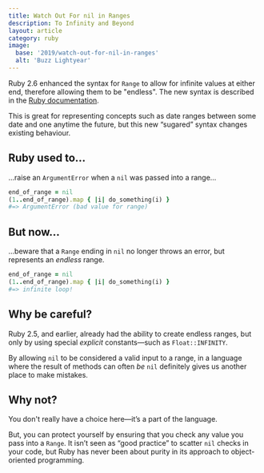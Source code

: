 ```yaml
---
title: Watch Out For nil in Ranges
description: To Infinity and Beyond
layout: article
category: ruby
image:
  base: '2019/watch-out-for-nil-in-ranges'
  alt: 'Buzz Lightyear'
---
```


Ruby 2.6 enhanced the syntax for `Range` to allow for infinite values at either end, therefore allowing them to be "endless". The new syntax is described in the [Ruby documentation](http://ruby-doc.org/core-2.6.3/Range.html#class-Range-label-Endless+Ranges).

This is great for representing concepts such as date ranges between some date and one anytime the future, but this new “sugared” syntax changes existing behaviour.


## Ruby used to…

…raise an `ArgumentError` when a `nil` was passed into a range…

```ruby
end_of_range = nil
(1..end_of_range).map { |i| do_something(i) }
#=> ArgumentError (bad value for range)
```


## But now…

…beware that a `Range` ending in `nil` no longer throws an error, but represents an _endless_ range.

```ruby
end_of_range = nil
(1..end_of_range).map { |i| do_something(i) }
#=> infinite loop!
```


## Why be careful?

Ruby 2.5, and earlier, already had the ability to create endless ranges, but only by using special _explicit_ constants—such as `Float::INFINITY`.

By allowing `nil` to be considered a valid input to a range, in a language where the result of methods can often _be_ `nil` definitely gives us another place to make mistakes.


## Why not?

You don't really have a choice here—it’s a part of the language.

But, you can protect yourself by ensuring that you check any value you pass into a `Range`. It isn’t seen as “good practice” to scatter `nil` checks in your code, but Ruby has never been about purity in its approach to object-oriented programming.
